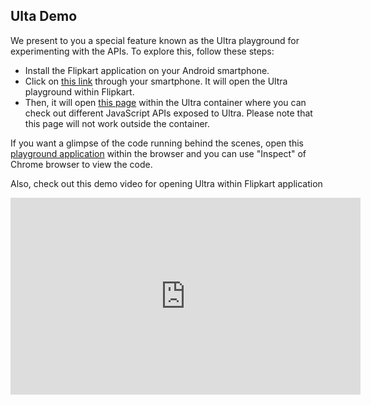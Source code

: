 ## Ulta Demo

We present to you a special feature known as the Ultra playground for experimenting with the APIs. To explore this, follow these steps:

* Install the Flipkart application on your Android smartphone.
* Click on [this link](https://www.flipkart.com/ultra/?clientId=playground) through your smartphone. It will open the Ultra playground within Flipkart.
* Then, it will open [this page](https://ultra-playground.herokuapp.com/) within the Ultra container where you can check out different JavaScript APIs exposed to Ultra. Please note that this page will not work outside the container.

If you want a glimpse of the code running behind the scenes, open this [playground application](https://ultra-playground.herokuapp.com/) within the browser and you can use "Inspect" of Chrome browser to view the code.

Also, check out this demo video for opening Ultra within Flipkart application
<iframe width="560" height="315" src="https://www.youtube.com/embed/h85e9EhrZfM" frameborder="0" allow="autoplay; encrypted-media" allowfullscreen></iframe>
